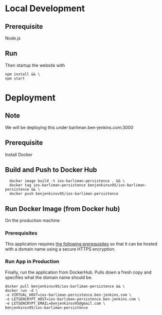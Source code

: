 # Local Development
## Prerequisite
Node.js

## Run
Then startup the website with 
```
npm install && \
npm start
```

# Deployment
## Note
We will be deploying this under barliman.ben-jenkins.com:3000

## Prerequisite
Install Docker

## Build and Push to Docker Hub
```
  docker image build -t ios-barliman-persistence . && \
  docker tag ios-barliman-persistence benjenkinsv95/ios-barliman-persistence && \
  docker push benjenkinsv95/ios-barliman-persistence
```



## Run Docker Image (from Docker hub)
On the production machine

### Prerequisites
This application requires [the following prerequisites](https://github.com/benjenkinsv95/personal-website/blob/master/docker_nginx_prerequisites.md) so that it can be hosted with a domain name using a secure HTTPS encryption.

### Run App in Production
Finally, run the application from DockerHub. Pulls down a fresh copy and specifies what the domain name should be.
```
docker pull benjenkinsv95/ios-barliman-persistence && \
docker run -d \
-e VIRTUAL_HOST=ios-barliman-persistence.ben-jenkins.com \
-e LETSENCRYPT_HOST=ios-barliman-persistence.ben-jenkins.com \
-e LETSENCRYPT_EMAIL=benjenkinsv95@gmail.com \
benjenkinsv95/ios-barliman-persistence
```